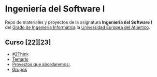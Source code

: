 # Ingeniería del Software I
Repo de materiales y proyectos de la asignatura **Ingeniería del Software I** del [Grado de Ingeniería Informática](https://www.uneatlantico.es/escuela-politecnica-superior/estudios-grado-oficial-en-ingenieria-informatica) la [Universidad Europea del Atlántico](https://www.uneatlantico.es). 

## Curso [22][23]
* [#2Think](docs/2think.md)
* [Temario](docs/temario.md)
* [Proyectos que abordaremos:](docs/proyectos.md).
* [Grupos](docs/grupos.md)

